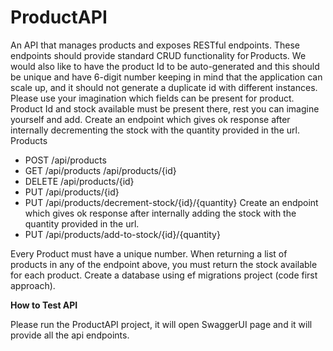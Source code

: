 # ProductAPI

An API that manages products and exposes RESTful endpoints. These endpoints should provide standard CRUD functionality for Products. We would also like to have the product Id to be auto-generated and this should be unique and have 6-digit number keeping in mind that the application can scale up, and it should not generate a duplicate id with different instances. 
Please use your imagination which fields can be present for product. Product Id and stock available must be present there, rest you can imagine yourself and add. 
Create an endpoint which gives ok response after internally decrementing the stock with the quantity provided in the url.  
Products 
 - POST 
/api/products 
 - GET 
/api/products 
/api/products/{id} 
 - DELETE 
/api/products/{id} 
 - PUT 
/api/products/{id} 
 - PUT 
/api/products/decrement-stock/{id}/{quantity} 
Create an endpoint which gives ok response after internally adding the stock with the quantity provided in the url. 
 - PUT 
/api/products/add-to-stock/{id}/{quantity} 
 
Every Product must have a unique number. When returning a list of products in any of the endpoint above, you must return the stock available for each product. 
Create a database using ef migrations project (code first approach). 

**How to Test API**

Please run the ProductAPI project, it will open SwaggerUI page and it will provide all the api endpoints.
